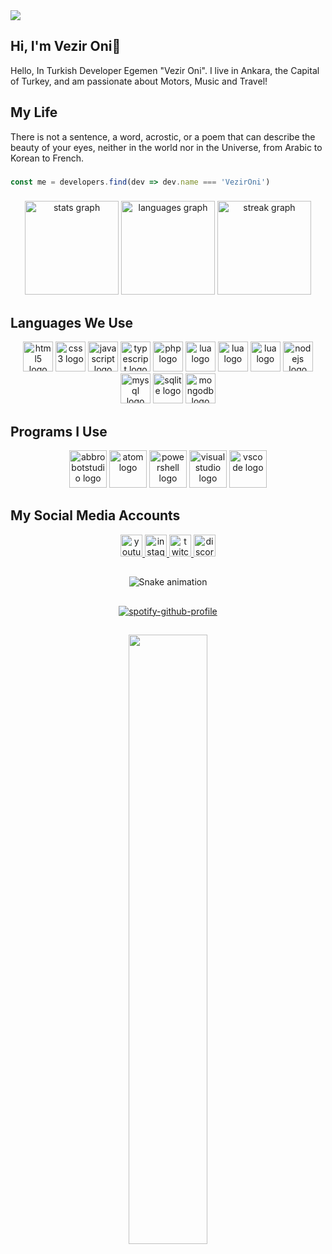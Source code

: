 <img src="https://i.imgur.com/8j04cZt.png">

###

<h2> Hi, I'm Vezir Oni👋</h2>

<p>Hello, In Turkish Developer Egemen "Vezir Oni". I live in Ankara, the Capital of Turkey, and am passionate about Motors, Music and Travel!</p>

<h2>My Life</h2>

<p>There is not a sentence, a word, acrostic, or a poem that can describe the beauty of your eyes, neither in the world nor in the Universe, from Arabic to Korean to French.</p>

###

```js
const me = developers.find(dev => dev.name === 'VezirOni')
```

###

<div align="center">
  <img src="https://github-readme-stats.vercel.app/api?username=harbiyelidev&hide_title=false&hide_rank=false&show_icons=true&include_all_commits=true&count_private=true&disable_animations=false&theme=discord_old_blurple&locale=en&hide_border=false&order=1" height="150" alt="stats graph"  />
  <img src="https://github-readme-stats.vercel.app/api/top-langs?username=harbiyelidev&locale=tr&hide_title=false&layout=compact&card_width=320&langs_count=6&theme=discord_old_blurple&hide_border=false&order=2" height="150" alt="languages graph"  />
  <img src="https://streak-stats.demolab.com?user=harbiyelidev&locale=tr&mode=weekly&theme=discord_old_blurple&hide_border=false&border_radius=5&date_format=M j[, Y]&order=3" height="150" alt="streak graph"  />
</div>

<h2> Languages ​​We Use </h2>

<div align="center">
  <img src="https://skillicons.dev/icons?i=html" height="48" alt="html5 logo"  />
  <img src="https://skillicons.dev/icons?i=css" height="48" alt="css3 logo"  />
  <img src="https://skillicons.dev/icons?i=js" height="48" alt="javascript logo"  />
  <img src="https://skillicons.dev/icons?i=ts" height="48" alt="typescript logo"  />
  <img src="https://skillicons.dev/icons?i=php" height="48" alt="php logo"  />
  <img src="https://skillicons.dev/icons?i=lua" height="48" alt="lua logo"  />
  <img src="https://skillicons.dev/icons?i=react" height="48" alt="lua logo"  />
  <img src="https://skillicons.dev/icons?i=nextjs" height="48" alt="lua logo"  />
  <img src="https://skillicons.dev/icons?i=nodejs" height="48" alt="nodejs logo"  />
  <img src="https://skillicons.dev/icons?i=mysql" height="48" alt="mysql logo"  />
  <img src="https://skillicons.dev/icons?i=sqlite" height="48" alt="sqlite logo"  />
  <img src="https://skillicons.dev/icons?i=mongodb" height="48" alt="mongodb logo"  />
</div>

<h2> Programs I Use </h2>

<div align="center">
  <img src="https://skillicons.dev/icons?i=bots" height="60" alt="abbrobotstudio logo"  />
  <img src="https://skillicons.dev/icons?i=atom" height="60" alt="atom logo"  />
  <img src="https://skillicons.dev/icons?i=powershell" height="60" alt="powershell logo"  />
  <img src="https://skillicons.dev/icons?i=visualstudio" height="60" alt="visualstudio logo"  />
  <img src="https://skillicons.dev/icons?i=vscode" height="60" alt="vscode logo"  />
</div>

<h2> My Social Media Accounts </h2>

<div align="center">
  <a href= "https://www.youtube.com/channel/UCgKXOSblNRpeNV0lwnhu_cw"> <img src="https://img.shields.io/static/v1?message=Youtube&logo=youtube&label=&color=FF0000&logoColor=white&labelColor=&style=for-the-badge" height="35" alt="youtube logo"  /> </a>
  <a href= "https://www.instagram.com/vezironi"> <img src="https://img.shields.io/static/v1?message=Instagram&logo=instagram&label=&color=E4405F&logoColor=white&labelColor=&style=for-the-badge" height="35" alt="instagram logo"  /> </a>
  <a href= "https://www.twitch.com/vezirdev"> <img src="https://img.shields.io/static/v1?message=Twitch&logo=twitch&label=&color=9146FF&logoColor=white&labelColor=&style=for-the-badge" height="35" alt="twitch logo"  /> </a>
  <a href= "https://discord.gg/hdstore"> <img src="https://img.shields.io/static/v1?message=Discord&logo=discord&label=&color=7289DA&logoColor=white&labelColor=&style=for-the-badge" height="35" alt="discord logo"  /> </a>
</div>

##

<div align="center">
  <img src="https://github.com/harbiyelidev/harbiyelidev/blob/main/snake.svg" alt="Snake animation"/>
</div>

##

<div align="center">

[![spotify-github-profile](https://spotify-github-profile.kittinanx.com/api/view?uid=317zk3k6uh6qzxwyixo24iyxuli4&cover_image=true&theme=natemoo-re&show_offline=true&background_color=121212&interchange=true&bar_color=53b14f&bar_color_cover=true)](https://spotify-github-profile.kittinanx.com/api/view?uid=317zk3k6uh6qzxwyixo24iyxuli4&redirect=true)

</div>

<h2 align="center">
<img width="50%" src="https://count.getloli.com/get/@:harbiyelidev?theme=rule34">
